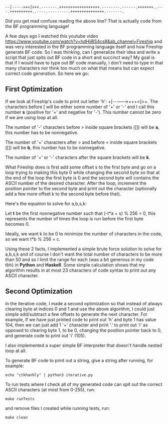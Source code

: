 ```
--[----->+<]>++.-------.++++++++++++++++++.--------.------.+++++++..---.++++++++++..----.---------.+++++++++++++++.-------.
```

Did you get mad confuse reading the above line? That is actually code from the BF programming language!

A few days ago I watched this youtube video https://www.youtube.com/watch?v=hdHjjBS4cs8&ab_channel=Fireship and was very interested in the BF programming language itself and how Fireship generate BF code. So I was thinking, can I generalize their idea and write a script that just spits out BF code in a short and succinct way? My goal is that if I would have to type out BF code manually, I don't need to type in that many characters nor think too much on what that means but can expect correct code generation. So here we go:

## First Optimization

If we look at Fireship's code to print out letter 'h':
+[----->+++<]>+.
The characters before [ will be either some number of '+' or '-' and I call this number **s** (positive for '+' and negative for '-'). This number cannot be zero if we are using loop at all.

The number of '-' characters before > inside square brackets ([]) will be **a**, this number has to be nonnegative.

The number of '+' characters after > and before < inside square brackets ([]) will be **b**, this number has to be nonnegative.

The number of '+' or '-' characters after the square brackets will be **k**.

What Fireship does is first add some offset s to the first byte and go on a loop trying to making this byte 0 while changing the second byte so that at the end of the loop the first byte is 0 and the second byte will contains the ASCII number of the desired character. After the loop, increment the position pointer to the second byte and print out the character (optionally add a few more offset k to the second byte before that).

Here's the equation to solve for a,b,s,k:

Let **t** be the first nonnegative number such that (-t*a + s) % 256 = 0, this represents the number of times the loop is run before the first byte becomes 0.

Ideally, we want k to be 0 to minimize the number of characters in the code, so we want t*b % 256 = c.

Using these 2 facts, I implemented a simple brute force solution to solve for a,b,s,k and of course I don't want the total number of characters to be more than 50 and so I limit the range for each (was a bit generous in my code tbh) in **Python** and **Haskell**. Some simple calculation shows that my algorithm results in at most 23 characters of code syntax to print out any ASCII character.


## Second Optimization

In the iterative code, I made a second optimization so that instead of always clearing byte at indices 0 and 1 and use the above algorithm, I could just simple add/subtract a few offsets to generate the next character. For example, if we have just printed code to print out 'h' and byte 1 has value 104, then we can just add 1 '+' character and print '.' to print out 'i' as opposed to clearing byte 1, to be 0, changing the position pointer back to 0, and generate code to print out 'i' (105).

I also implemented a super simple BF interpreter that doesn't handle nested loop at all.

To generate BF code to print out a string, give a string after running, for example:

```
echo "ctkhanhly" | python3 iterative.py
```

To run tests where I check all of my generated code can spit out the correct ASCII characters (at most from 0-255), run:

```
make runTests
```

and remove files I created while running tests, run:

```
make clean
```
